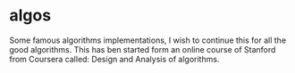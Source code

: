 # algos

Some famous algorithms implementations, I wish to continue this for all the good algorithms. This has ben started form an online course of Stanford 
from Coursera called: Design and Analysis of algorithms.
